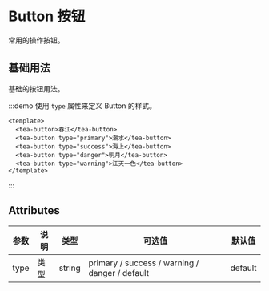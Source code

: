 # Button 按钮

常用的操作按钮。

## 基础用法

基础的按钮用法。

:::demo 使用 `type` 属性来定义 Button 的样式。

```vue
<template>
  <tea-button>春江</tea-button>
  <tea-button type="primary">潮水</tea-button>
  <tea-button type="success">海上</tea-button>
  <tea-button type="danger">明月</tea-button>
  <tea-button type="warning">江天一色</tea-button>
</template>
```
:::

## Attributes

| 参数    | 说明   | 类型    | 可选值                                             | 默认值  |
| ------- | ------ | ------- | -------------------------------------------------- | ------- |
| type    | 类型   | string  | primary / success / warning / danger / default | default |